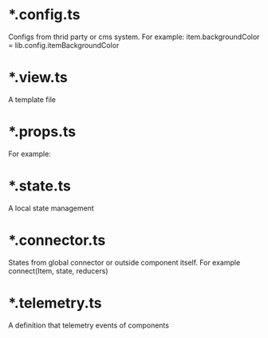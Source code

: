 # *.config.ts
Configs from thrid party or cms system.
For example: item.backgroundColor = lib.config.itemBackgroundColor

# *.view.ts
A template file

# *.props.ts
For example: <item propA ={A}/>

# *.state.ts
A local state management

# *.connector.ts
States from global connector or outside component itself.
For example connect(Item, state, reducers)

# *.telemetry.ts
A definition that telemetry events of components